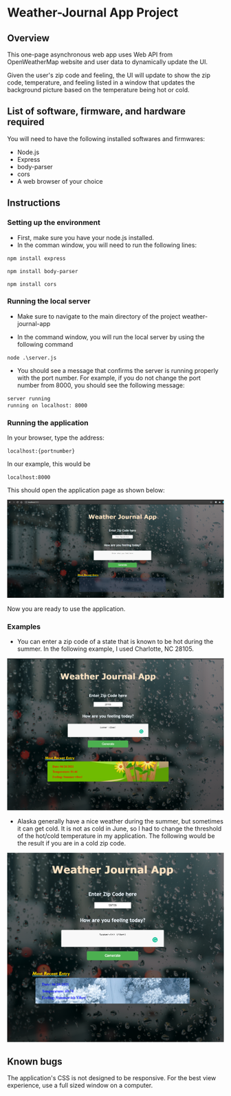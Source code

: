 # Weather-Journal App Project

## Overview

This one-page asynchronous web app uses Web API from OpenWeatherMap website and user data to dynamically update the UI.

Given the user's zip code and feeling, the UI will update to show the zip code, temperature, and feeling listed in a window that updates the background picture based on the temperature being hot or cold.

## List of software, firmware, and hardware required

You will need to have the following installed softwares and firmwares:

- Node.js
- Express
- body-parser
- cors
- A web browser of your choice

## Instructions

### Setting up the environment

- First, make sure you have your node.js installed.
- In the comman window, you will need to run the following lines:

```
npm install express
```

```
npm install body-parser
```

```
npm install cors
```

### Running the local server

- Make sure to navigate to the main directory of the project weather-journal-app

- In the command window, you will run the local server by using the following command

```
node .\server.js
```

- You should see a message that confirms the server is running properly with the port number. For example, if you do not change the port number from 8000, you should see the following message:

```
server running
running on localhost: 8000
```

### Running the application

In your browser, type the address:

```
localhost:{portnumber}
```

In our example, this would be

```
localhost:8000
```

This should open the application page as shown below:

![application frontpage](./documentation/application_initial.PNG)

Now you are ready to use the application.

### Examples

- You can enter a zip code of a state that is known to be hot during the summer. In the following example, I used Charlotte, NC 28105.

![summer](./documentation/summer.PNG)

- Alaska generally have a nice weather during the summer, but sometimes it can get cold. It is not as cold in June, so I had to change the threshold of the hot/cold temperature in my application. The following would be the result if you are in a cold zip code.

![winter](./documentation/winter.PNG)

## Known bugs

The application's CSS is not designed to be responsive. For the best view experience, use a full sized window on a computer.
